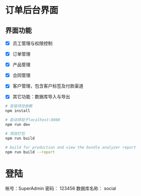 # 订单后台界面

## 界面功能

- [x] 员工管理与权限控制
- [x] 订单管理
- [x] 产品管理
- [x] 合同管理
- [x] 客户管理，包含客户标签及付款渠道
- [x] 其它功能：数据库导入与导出


``` bash
# 安装项目依赖
npm install

# 启动项目于localhost:8080
npm run dev

# 项目打包
npm run build

# build for production and view the bundle analyzer report
npm run build --report
```
# 登陆
帐号：SuperAdmin
密码： 123456
数据库名称： social
```